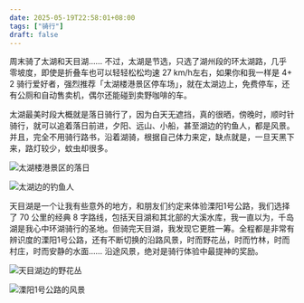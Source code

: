```yaml
---
date: 2025-05-19T22:58:01+08:00
tags: ["骑行"]
draft: false
---
```


周末骑了太湖和天目湖……
不过，太湖是节选，只选了湖州段的环太湖路，几乎零坡度，即使是折叠车也可以轻轻松松均速 27 km/h左右，如果你和我一样是 4+ 2 骑行爱好者，强烈推荐「太湖楼港景区停车场」，就在太湖边上，免费停车，还有公厕和自动售卖机，偶尔还能碰到卖野咖啡的车。

太湖最美时段大概就是落日骑行了，因为白天无遮挡，真的很晒，傍晚时，顺时针骑行，就可以追着落日前进，夕阳、远山、小船，甚至湖边的钓鱼人，都是风景。并且，完全不用骑行路书，沿着湖骑，根据自己体力来定，缺点就是，一旦天黑下来，路灯较少，蚊虫却很多。

![太湖楼港景区的落日](/images/thoughts/cycling-around-taihu-and-tianmu-lake/image.webp)

![太湖边的钓鱼人](/images/thoughts/cycling-around-taihu-and-tianmu-lake/image1.webp)

天目湖是一个让我有些意外的地方，和朋友们约定来体验溧阳1号公路，我们选择了 70 公里的经典 8 字路线，包括天目湖和其北部的大溪水库，我一直以为，千岛湖是我心中环湖骑行的圣地。但骑完天目湖，我发现它更胜一筹。全程都是非常有辨识度的溧阳1号公路，还有不断切换的沿路风景，时而野花丛，时而竹林，时而村庄，时而安静的水面…… 沿途风景，绝对是骑行体验中最提神的奖励。

![天目湖边的野花丛](/images/thoughts/cycling-around-taihu-and-tianmu-lake/cleanshot-2025-05-19.webp)

![溧阳1号公路的风景](/images/thoughts/cycling-around-taihu-and-tianmu-lake/image2.webp)
